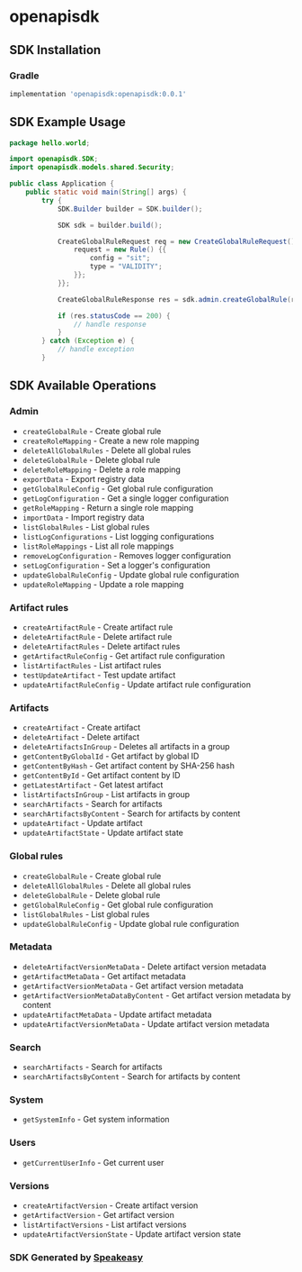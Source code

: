 # openapisdk

<!-- Start SDK Installation -->
## SDK Installation

### Gradle

```groovy
implementation 'openapisdk:openapisdk:0.0.1'
```
<!-- End SDK Installation -->

## SDK Example Usage
<!-- Start SDK Example Usage -->
```java
package hello.world;

import openapisdk.SDK;
import openapisdk.models.shared.Security;

public class Application {
    public static void main(String[] args) {
        try {
            SDK.Builder builder = SDK.builder();

            SDK sdk = builder.build();

            CreateGlobalRuleRequest req = new CreateGlobalRuleRequest() {{
                request = new Rule() {{
                    config = "sit";
                    type = "VALIDITY";
                }};
            }};

            CreateGlobalRuleResponse res = sdk.admin.createGlobalRule(req);

            if (res.statusCode == 200) {
                // handle response
            }
        } catch (Exception e) {
            // handle exception
        }
```
<!-- End SDK Example Usage -->

<!-- Start SDK Available Operations -->
## SDK Available Operations

### Admin

* `createGlobalRule` - Create global rule
* `createRoleMapping` - Create a new role mapping
* `deleteAllGlobalRules` - Delete all global rules
* `deleteGlobalRule` - Delete global rule
* `deleteRoleMapping` - Delete a role mapping
* `exportData` - Export registry data
* `getGlobalRuleConfig` - Get global rule configuration
* `getLogConfiguration` - Get a single logger configuration
* `getRoleMapping` - Return a single role mapping
* `importData` - Import registry data
* `listGlobalRules` - List global rules
* `listLogConfigurations` - List logging configurations
* `listRoleMappings` - List all role mappings
* `removeLogConfiguration` - Removes logger configuration
* `setLogConfiguration` - Set a logger's configuration
* `updateGlobalRuleConfig` - Update global rule configuration
* `updateRoleMapping` - Update a role mapping

### Artifact rules

* `createArtifactRule` - Create artifact rule
* `deleteArtifactRule` - Delete artifact rule
* `deleteArtifactRules` - Delete artifact rules
* `getArtifactRuleConfig` - Get artifact rule configuration
* `listArtifactRules` - List artifact rules
* `testUpdateArtifact` - Test update artifact
* `updateArtifactRuleConfig` - Update artifact rule configuration

### Artifacts

* `createArtifact` - Create artifact
* `deleteArtifact` - Delete artifact
* `deleteArtifactsInGroup` - Deletes all artifacts in a group
* `getContentByGlobalId` - Get artifact by global ID
* `getContentByHash` - Get artifact content by SHA-256 hash
* `getContentById` - Get artifact content by ID
* `getLatestArtifact` - Get latest artifact
* `listArtifactsInGroup` - List artifacts in group
* `searchArtifacts` - Search for artifacts
* `searchArtifactsByContent` - Search for artifacts by content
* `updateArtifact` - Update artifact
* `updateArtifactState` - Update artifact state

### Global rules

* `createGlobalRule` - Create global rule
* `deleteAllGlobalRules` - Delete all global rules
* `deleteGlobalRule` - Delete global rule
* `getGlobalRuleConfig` - Get global rule configuration
* `listGlobalRules` - List global rules
* `updateGlobalRuleConfig` - Update global rule configuration

### Metadata

* `deleteArtifactVersionMetaData` - Delete artifact version metadata
* `getArtifactMetaData` - Get artifact metadata
* `getArtifactVersionMetaData` - Get artifact version metadata
* `getArtifactVersionMetaDataByContent` - Get artifact version metadata by content
* `updateArtifactMetaData` - Update artifact metadata
* `updateArtifactVersionMetaData` - Update artifact version metadata

### Search

* `searchArtifacts` - Search for artifacts
* `searchArtifactsByContent` - Search for artifacts by content

### System

* `getSystemInfo` - Get system information

### Users

* `getCurrentUserInfo` - Get current user

### Versions

* `createArtifactVersion` - Create artifact version
* `getArtifactVersion` - Get artifact version
* `listArtifactVersions` - List artifact versions
* `updateArtifactVersionState` - Update artifact version state

<!-- End SDK Available Operations -->

### SDK Generated by [Speakeasy](https://docs.speakeasyapi.dev/docs/using-speakeasy/client-sdks)
